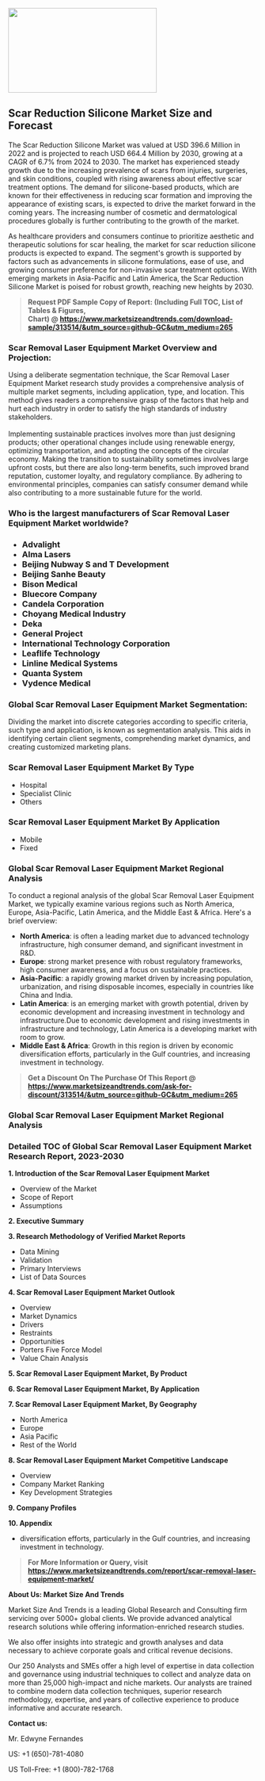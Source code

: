 <p><img class="alignnone size-medium wp-image-20088" src="https://ffe5etoiles.com/wp-content/uploads/2024/12/MST1-300x171.png" alt="" width="300" height="171" /></p><h2>Scar Reduction Silicone Market Size and Forecast</h2><p>The Scar Reduction Silicone Market was valued at USD 396.6 Million in 2022 and is projected to reach USD 664.4 Million by 2030, growing at a CAGR of 6.7% from 2024 to 2030. The market has experienced steady growth due to the increasing prevalence of scars from injuries, surgeries, and skin conditions, coupled with rising awareness about effective scar treatment options. The demand for silicone-based products, which are known for their effectiveness in reducing scar formation and improving the appearance of existing scars, is expected to drive the market forward in the coming years. The increasing number of cosmetic and dermatological procedures globally is further contributing to the growth of the market.</p><p>As healthcare providers and consumers continue to prioritize aesthetic and therapeutic solutions for scar healing, the market for scar reduction silicone products is expected to expand. The segment's growth is supported by factors such as advancements in silicone formulations, ease of use, and growing consumer preference for non-invasive scar treatment options. With emerging markets in Asia-Pacific and Latin America, the Scar Reduction Silicone Market is poised for robust growth, reaching new heights by 2030.</p></p><blockquote id="" class=""><strong>Request PDF Sample Copy of Report: (Including Full TOC, List of Tables &amp; Figures, Chart)&nbsp;@&nbsp;<strong><a href="https://www.marketsizeandtrends.com/download-sample/313514/&utm_source=github-GC&utm_medium=265" target="_blank">https://www.marketsizeandtrends.com/download-sample/313514/&utm_source=github-GC&utm_medium=265</a></strong></strong></blockquote><h3 id="" class="">Scar Removal Laser Equipment Market&nbsp;Overview and Projection:</h3><p id="" class="">Using a deliberate segmentation technique, the Scar Removal Laser Equipment Market research study provides a comprehensive analysis of multiple market segments, including application, type, and location. This method gives readers a comprehensive grasp of the factors that help and hurt each industry in order to satisfy the high standards of industry stakeholders. <br /> <br />Implementing sustainable practices involves more than just designing products; other operational changes include using renewable energy, optimizing transportation, and adopting the concepts of the circular economy. Making the transition to sustainability sometimes involves large upfront costs, but there are also long-term benefits, such improved brand reputation, customer loyalty, and regulatory compliance. By adhering to environmental principles, companies can satisfy consumer demand while also contributing to a more sustainable future for the world.</p><h3 id="" class="">Who is the largest manufacturers of&nbsp;Scar Removal Laser Equipment Market worldwide?</h3><h3 class=""><p><ul><li>Advalight </li><li> Alma Lasers </li><li> Beijing Nubway S and T Development </li><li> Beijing Sanhe Beauty </li><li> Bison Medical </li><li> Bluecore Company </li><li> Candela Corporation </li><li> Choyang Medical Industry </li><li> Deka </li><li> General Project </li><li> International Technology Corporation </li><li> Leaflife Technology </li><li> Linline Medical Systems </li><li> Quanta System </li><li> Vydence Medical</li></ul></p></h3><h3 id="" class="">Global&nbsp;Scar Removal Laser Equipment Market Segmentation:</h3><p id="" class="">Dividing the market into discrete categories according to specific criteria, such type and application, is known as segmentation analysis. This aids in identifying certain client segments, comprehending market dynamics, and creating customized marketing plans.</p><h3 id="" class="">Scar Removal Laser Equipment Market&nbsp;By Type</h3><p><p><ul><li>Hospital</li><li> Specialist Clinic</li><li> Others</p></li></ul></p></p><h3 id="" class="">Scar Removal Laser Equipment Market&nbsp;By Application</h3><p class=""><p><ul><li>Mobile</li><li> Fixed</li></ul></p></p><h3 id="" class="">Global Scar Removal Laser Equipment Market Regional Analysis</h3><p id="" class="">To conduct a regional analysis of the global Scar Removal Laser Equipment Market, we typically examine various regions such as North America, Europe, Asia-Pacific, Latin America, and the Middle East &amp; Africa. Here's a brief overview:</p><ul><li><strong>North America</strong>: is often a leading market due to advanced technology infrastructure, high consumer demand, and significant investment in R&amp;D.</li><li><strong>Europe</strong>: strong market presence with robust regulatory frameworks, high consumer awareness, and a focus on sustainable practices.</li><li><strong>Asia-Pacific</strong>: a rapidly growing market driven by increasing population, urbanization, and rising disposable incomes, especially in countries like China and India.</li><li><strong>Latin America</strong>: is an emerging market with growth potential, driven by economic development and increasing investment in technology and infrastructure.Due to economic development and rising investments in infrastructure and technology, Latin America is a developing market with room to grow.</li><li><strong>Middle East &amp; Africa</strong>: Growth in this region is driven by economic diversification efforts, particularly in the Gulf countries, and increasing investment in technology.</li></ul><blockquote id="" class=""><strong>Get a Discount On The Purchase Of This Report @ <strong><a href="https://www.marketsizeandtrends.com/ask-for-discount/313514/&utm_source=github-GC&utm_medium=265" target="_blank">https://www.marketsizeandtrends.com/ask-for-discount/313514/&utm_source=github-GC&utm_medium=265</a></strong></strong></blockquote><h3 id="" class="">Global Scar Removal Laser Equipment Market Regional Analysis</h3><h3 id="" class="">Detailed TOC of Global Scar Removal Laser Equipment Market Research Report, 2023-2030</h3><p id="" class=""><strong>1. Introduction of the Scar Removal Laser Equipment Market</strong></p><ul><li>Overview of the Market</li><li>Scope of Report</li><li>Assumptions</li></ul><p id="" class=""><strong>2. Executive Summary</strong></p><p id="" class=""><strong>3. Research Methodology of Verified Market Reports</strong></p><ul><li>Data Mining</li><li>Validation</li><li>Primary Interviews</li><li>List of Data Sources</li></ul><p id="" class=""><strong>4. Scar Removal Laser Equipment Market Outlook</strong></p><ul><li>Overview</li><li>Market Dynamics</li><li>Drivers</li><li>Restraints</li><li>Opportunities</li><li>Porters Five Force Model</li><li>Value Chain Analysis</li></ul><p id="" class=""><strong>5. Scar Removal Laser Equipment Market, By Product</strong></p><p id="" class=""><strong>6. Scar Removal Laser Equipment Market, By Application</strong></p><p id="" class=""><strong>7. Scar Removal Laser Equipment Market, By Geography</strong></p><ul><li>North America</li><li>Europe</li><li>Asia Pacific</li><li>Rest of the World</li></ul><p id="" class=""><strong>8. Scar Removal Laser Equipment Market Competitive Landscape</strong></p><ul><li>Overview</li><li>Company Market Ranking</li><li>Key Development Strategies</li></ul><p id="" class=""><strong>9. Company Profiles</strong></p><p id="" class=""><strong>10. Appendix</strong></p><ul><li>diversification efforts, particularly in the Gulf countries, and increasing investment in technology.</li></ul><blockquote id="" class=""><strong>For More Information or Query, visit <strong><strong><a href="https://www.marketsizeandtrends.com/report/scar-removal-laser-equipment-market/" target="_blank">https://www.marketsizeandtrends.com/report/scar-removal-laser-equipment-market/</a></strong></strong></strong></blockquote><p id="" class=""><strong>About Us: Market Size And Trends</strong></p><p id="" class="">Market Size And Trends is a leading Global Research and Consulting firm servicing over 5000+ global clients. We provide advanced analytical research solutions while offering information-enriched research studies.</p><p id="" class="">We also offer insights into strategic and growth analyses and data necessary to achieve corporate goals and critical revenue decisions.</p><p id="" class="">Our 250 Analysts and SMEs offer a high level of expertise in data collection and governance using industrial techniques to collect and analyze data on more than 25,000 high-impact and niche markets. Our analysts are trained to combine modern data collection techniques, superior research methodology, expertise, and years of collective experience to produce informative and accurate research.</p><p id="" class=""><strong>Contact us:</strong></p><p id="" class="">Mr. Edwyne Fernandes</p><p id="" class="">US: +1 (650)-781-4080</p><p id="" class="">US Toll-Free: +1 (800)-782-1768</p>
